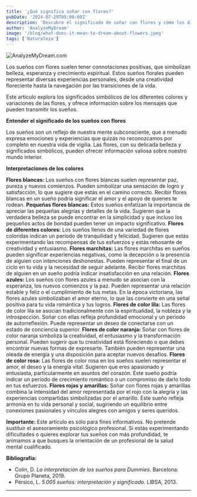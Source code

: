 ```yaml
---
title: '¿Qué significa soñar con flores?'
pubDate: '2024-07-29T05:00:00Z'
description: 'Descubre el significado de soñar con flores y cómo los diferentes tipos de flores pueden reflejar aspectos importantes de tu vida y emociones.'
author: 'AnalyzeMyDream'
image: '/blog/what-does-it-mean-to-dream-about-flowers.jpeg'
tags: ['Naturaleza']
---
```


![AnalyzeMyDream.com](/blog/what-does-it-mean-to-dream-about-flowers.jpeg)


Los sueños con flores suelen tener connotaciones positivas, que simbolizan belleza, esperanza y crecimiento espiritual. Estos sueños florales pueden representar diversas experiencias personales, desde una creatividad floreciente hasta la navegación por las transiciones de la vida.

Este artículo explora los significados simbólicos de los diferentes colores y variaciones de las flores, y ofrece información sobre los mensajes que pueden transmitir los sueños.

**Entender el significado de los sueños con flores**

Los sueños son un reflejo de nuestra mente subconsciente, que a menudo expresa emociones y experiencias que quizás no reconozcamos por completo en nuestra vida de vigilia. Las flores, con su delicada belleza y significados simbólicos, pueden ofrecer información valiosa sobre nuestro mundo interior.

**Interpretaciones de los colores**

**Flores blancas:** Los sueños con flores blancas suelen representar paz, pureza y nuevos comienzos. Pueden simbolizar una sensación de logro y satisfacción, lo que sugiere que estás en el camino correcto. Recibir flores blancas en un sueño podría significar el amor y el apoyo de quienes te rodean.
**Pequeñas flores blancas:** Estos sueños enfatizan la importancia de apreciar las pequeñas alegrías y detalles de la vida. Sugieren que la verdadera belleza se puede encontrar en la simplicidad y que incluso los pequeños actos de bondad pueden tener un impacto significativo.
**Flores de diferentes colores:** Los sueños llenos de una variedad de flores coloridas indican un período de tranquilidad y felicidad. Sugieren que estás experimentando las recompensas de tus esfuerzos y estás rebosante de creatividad y entusiasmo. 
**Flores marchitas:** Las flores marchitas en sueños pueden significar experiencias negativas, como la decepción o la presencia de alguien con intenciones deshonestas. Pueden representar el final de un ciclo en tu vida y la necesidad de seguir adelante. Recibir flores marchitas de alguien en un sueño podría indicar insatisfacción en una relación.
**Flores azules:** Los sueños con flores azules a menudo se asocian con la esperanza, los nuevos comienzos y la paz. Pueden representar una relación estable y feliz o el cumplimiento de tus metas. En la época victoriana, las flores azules simbolizaban el amor eterno, lo que las convierte en una señal positiva para tu vida romántica y tus logros. **Flores de color lila:** Las flores de color lila se asocian tradicionalmente con la espiritualidad, la nobleza y la introspección. Soñar con ellas refleja profundidad emocional y un período de autorreflexión. Puede representar un deseo de conectarse con un estado de conciencia superior.
**Flores de color naranja:** Soñar con flores de color naranja simboliza la creatividad, el entusiasmo y la transformación personal. Pueden sugerir que tu creatividad está floreciendo o que debes encontrar nuevas formas de expresarte. También pueden representar una oleada de energía y una disposición para aceptar nuevos desafíos.
**Flores de color rosa:** Las flores de color rosa en los sueños suelen representar el amor, el deseo y la energía vital. Sugieren que eres apasionado y entusiasta, particularmente en asuntos del corazón. Este sueño podría indicar un período de crecimiento romántico o un compromiso de darlo todo en tus esfuerzos. 
**Flores rojas y amarillas:** Soñar con flores rojas y amarillas combina la intensidad del amor representada por el rojo con la alegría y las experiencias compartidas simbolizadas por el amarillo. Este sueño refleja armonía en tu vida personal y social, sugiriendo un equilibrio entre conexiones pasionales y vínculos alegres con amigos y seres queridos.

**Importante:** Este artículo es sólo para fines informativos. No pretende sustituir el asesoramiento psicológico profesional. Si estás experimentando dificultades o quieres explorar tus sueños con más profundidad, te animamos a que busques la orientación de un profesional de la salud mental cualificado.

**Bibliografía:**

* Colin, D. *La interpretación de los sueños para Dummies*. Barcelona: Grupo Planeta, 2019. 
* Pérsico, L. *5.005 sueños: interpretación y significado*. LIBSA, 2013.

---